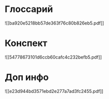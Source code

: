 # Глоссарий
![[ba920e5218bb57de363f76c80b826eb5.pdf]]
# Конспект
![[54778673101d6ccb60cafc4c232befb5.pdf]]
# Доп инфо
![[e23d944bd3571ebd2e277a7ad3fc2455.pdf]]